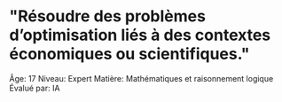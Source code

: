 # "Résoudre des problèmes d’optimisation liés à des contextes économiques ou scientifiques."

Âge: 17
Niveau: Expert
Matière: Mathématiques et raisonnement logique
Évalué par: IA